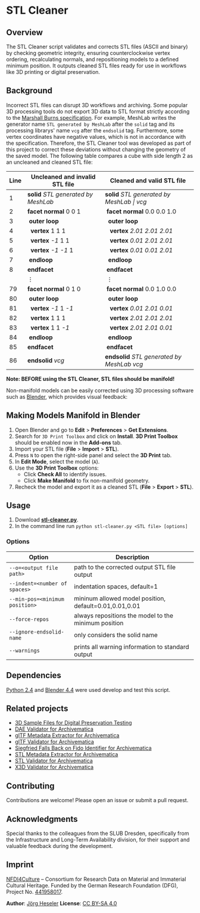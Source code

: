 # STL Cleaner

## Overview

The STL Cleaner script validates and corrects STL files (ASCII and binary) by checking geometric integrity, ensuring counterclockwise vertex ordering, recalculating normals, and repositioning models to a defined minimum position. It outputs cleaned STL files ready for use in workflows like 3D printing or digital preservation.

## Background

Incorrect STL files can disrupt 3D workflows and archiving. Some popular 3D processing tools do not export 3D data to STL format strictly according to the [Marshall Burns specification](https://www.fabbers.com/tech/STL_Format). For example, MeshLab writes the generator name `STL generated by MeshLab` after the `solid` tag and its processing librarys' name `vcg` after the `endsolid` tag. Furthermore, some vertex coordinates have negative values, which is not in accordance with the specification. Therefore, the STL Cleaner tool was developed as part of this project to correct these deviations without changing the geometry of the saved model. The following table compares a cube with side length 2 as an uncleaned and cleaned STL file:

| Line | Uncleaned and invalid STL file       | Cleaned and valid STL file                    |
| ---- | ------------------------------------ | --------------------------------------------- |
| 1    | **solid** _STL generated by MeshLab_ | **solid** _STL generated by MeshLab \| vcg_   |
| 2    | **facet normal** 0 0 1               | &nbsp;**facet normal** 0.0 0.0 1.0            |
| 3    | &nbsp;**outer loop**                 | &nbsp;&nbsp;**outer loop**                    |
| 4    | &nbsp;&nbsp;**vertex** 1 1 1         | &nbsp;&nbsp;&nbsp;**vertex** _2.01 2.01 2.01_ |
| 5    | &nbsp;&nbsp;**vertex** _-1_ 1 1      | &nbsp;&nbsp;&nbsp;**vertex** _0.01 2.01 2.01_ |
| 6    | &nbsp;&nbsp;**vertex** _-1 -1_ 1     | &nbsp;&nbsp;&nbsp;**vertex** _0.01 0.01 2.01_ |
| 7    | &nbsp;**endloop**                    | &nbsp;&nbsp;**endloop**                       |
| 8    | **endfacet**                         | &nbsp;**endfacet**                            |
|      | ⋮                                    | &nbsp;⋮                                       |
| 79   | **facet normal** 0 1 0               | &nbsp;**facet normal** 0.0 1.0 0.0            |
| 80   | &nbsp;**outer loop**                 | &nbsp;&nbsp;**outer loop**                    |
| 81   | &nbsp;&nbsp;**vertex** _-1_ 1 _-1_   | &nbsp;&nbsp;&nbsp;**vertex** _0.01 2.01 0.01_ |
| 82   | &nbsp;&nbsp;**vertex** 1 1 1         | &nbsp;&nbsp;&nbsp;**vertex** _2.01 2.01 2.01_ |
| 83   | &nbsp;&nbsp;**vertex** 1 1 _-1_      | &nbsp;&nbsp;&nbsp;**vertex** _2.01 2.01 0.01_ |
| 84   | &nbsp;**endloop**                    | &nbsp;&nbsp;**endloop**                       |
| 85   | **endfacet**                         | &nbsp;**endfacet**                            |
| 86   | **endsolid** _vcg_                   | **endsolid** _STL generated by MeshLab vcg_   |

**Note: BEFORE using the STL Cleaner, STL files should be manifold!**

Non-manifold models can be easily corrected using 3D processing software such as [Blender](https://www.blender.org/), which provides visual feedback:

## Making Models Manifold in Blender

1. Open Blender and go to **Edit** > **Preferences** > **Get Extensions**.
2. Search for `3D Print Toolbox` and click on **Install**. **3D Print Toolbox** should be enabled now in the **Add-ons** tab.
3. Import your STL file (**File** > **Import** > **STL**).
4. Press `N` to open the right-side panel and select the **3D Print** tab.
5. In **Edit Mode**, select the model (`A`).
6. Use the **3D Print Toolbox** options:
   - Click **Check All** to identify issues.
   - Click **Make Manifold** to fix non-manifold geometry.
7. Recheck the model and export it as a cleaned STL (**File** > **Export** > **STL**).

## Usage

1. Download [**stl-cleaner.py**](./src/stl-cleaner.py).
2. In the command line run `python stl-cleaner.py <STL file> [options]`

### Options

| Option                         | Description                                            |
| ------------------------------ | ------------------------------------------------------ |
| `--o=<output file path>`       | path to the corrected output STL file output           |
| `--indent=<number of spaces>`  | indentation spaces, default=1                          |
| `--min-pos=<minimum position>` | mininum allowed model position, default=0.01,0.01,0.01 |
| `--force-repos`                | always repositions the model to the minimum position   |
| `--ignore-endsolid-name`       | only considers the solid name                          |
| `--warnings`                   | prints all warning information to standard output      |

## Dependencies

[Python 2.4](https://www.python.org/download/releases/2.4/) and [Blender 4.4](https://www.blender.org/download/releases/4-4/) were used develop and test this script.

## Related projects

- [3D Sample Files for Digital Preservation Testing](https://github.com/JoergHeseler/3d-sample-files-for-digital-preservation-testing)
- [DAE Validator for Archivematica](https://github.com/JoergHeseler/dae-validator-for-archivematica)
- [glTF Metadata Extractor for Archivematica](https://github.com/JoergHeseler/gltf-metadata-extractor-for-archivematica)
- [glTF Validator for Archivematica](https://github.com/JoergHeseler/gltf-validator-for-archivematica)
- [Siegfried Falls Back on Fido Identifier for Archivematica](https://github.com/JoergHeseler/siegfried-falls-back-on-fido-identifier-for-archivematica)
- [STL Metadata Extractor for Archivematica](https://github.com/JoergHeseler/stl-metadata-extractor-for-archivematica)
- [STL Validator for Archivematica](https://github.com/JoergHeseler/stl-validator-for-archivematica)
- [X3D Validator for Archivematica](https://github.com/JoergHeseler/x3d-validator-for-archivematica)

## Contributing

Contributions are welcome! Please open an issue or submit a pull request.

## Acknowledgments

Special thanks to the colleagues from the SLUB Dresden, specifically from the Infrastructure and Long-Term Availability division, for their support and valuable feedback during the development.

## Imprint

[NFDI4Culture](https://nfdi4culture.de/) – Consortium for Research Data on Material and Immaterial Cultural Heritage.
Funded by the German Research Foundation (DFG), Project No. [441958017](https://gepris.dfg.de/gepris/projekt/441958017).

**Author**: [Jörg Heseler](https://orcid.org/0000-0002-1497-627X)
**License**: [CC BY-SA 4.0](https://creativecommons.org/licenses/by-sa/4.0/)

